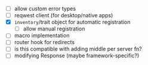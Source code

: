- [ ] allow custom error types
- [ ] reqwest client (for desktop/native apps)
- [x] `inventory`/trait object for automatic registration
  - [ ] allow manual registration
- [ ] macro implementation
- [ ] router hook for redirects
- [ ] is this compatible with adding middle per server fn?
- [ ] modifying Response (maybe framework-specific?)
